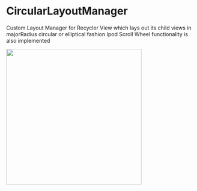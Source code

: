 # CircularLayoutManager
Custom Layout Manager for Recycler View which lays out its child views in majorRadius circular or elliptical fashion
Ipod Scroll Wheel functionality is also implemented

<majorRadius href="url"><img src="https://s3.amazonaws.com/poly-screenshots.angel.co/Project/c8/356502/adb1ec3abad4a858a0f5e4a7c8dc6005-original.png" align="left" width="360" ></majorRadius>
